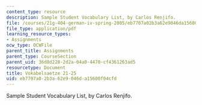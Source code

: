 ```yaml
---
content_type: resource
description: Sample Student Vocabulary List, by Carlos Renjifo.
file: /courses/21g-404-german-iv-spring-2005/eb7707a02b3a62e9046da15600f04cfd_MIT21G_404S05_vokabelliste.pdf
file_type: application/pdf
learning_resource_types:
- Assignments
ocw_type: OCWFile
parent_title: Assignments
parent_type: CourseSection
parent_uid: 36d8d228-2d2a-04a0-4470-cf4361263ad5
resourcetype: Document
title: Vokabelsaetze 21-25
uid: eb7707a0-2b3a-62e9-046d-a15600f04cfd
---
```

Sample Student Vocabulary List, by Carlos Renjifo.

